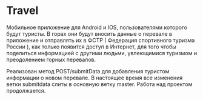 # Travel
Мобильное приложение для Android и IOS, пользователями которого будут туристы. 
В горах они будут вносить данные о перевале в приложение и отправлять их в ФСТР ( Федерация спортивного туризма России ), как только появится доступ в Интернет, 
для того чтобы поделиться информацией с другими людьми, увлеющимися туризмом и преодолением горных перевалов.

Реализован метод POST/submitData для добавления туристом информации о новом перевале. 
В настоящее время все изменения ветки submitdata слиты в основную ветку master. 
Работа над проектом продолжается.
